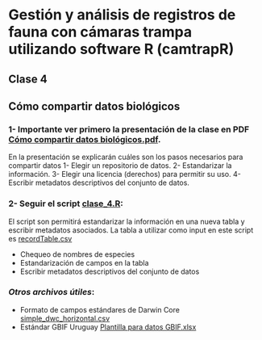 Gestión y análisis de registros de fauna con cámaras trampa utilizando software R (camtrapR)
============================================================================================

Clase 4
-------

## Cómo compartir datos biológicos

### 1- Importante ver primero la presentación de la clase en PDF [Cómo compartir datos biológicos.pdf](C%C3%B3mo%20compartir%20datos%20biol%C3%B3gicos.pdf). 
En la presentación se explicarán cuáles son los pasos necesarios para compartir datos
1- Elegir un repositorio de datos.
2- Estandarizar la información.
3- Elegir una licencia (derechos) para permitir su uso.
4- Escribir metadatos descriptivos del conjunto de datos.

### 2- Seguir el script [clase_4.R](clase_4.R):
El script son permitirá estandarizar la información en una nueva tabla y escribir metadatos asociados.
La tabla a utilizar como input en este script es [recordTable.csv](recordTable.csv)

- Chequeo de nombres de especies
- Estandarización de campos en la tabla 
- Escribir metadatos descriptivos del conjunto de datos

### *Otros archivos útiles*: 
- Formato de campos estándares de Darwin Core [simple_dwc_horizontal.csv](simple_dwc_horizontal.csv)
- Estándar GBIF Uruguay [Plantilla para datos GBIF.xlsx](Plantilla%20para%20datos%20GBIF.xlsx)
  

